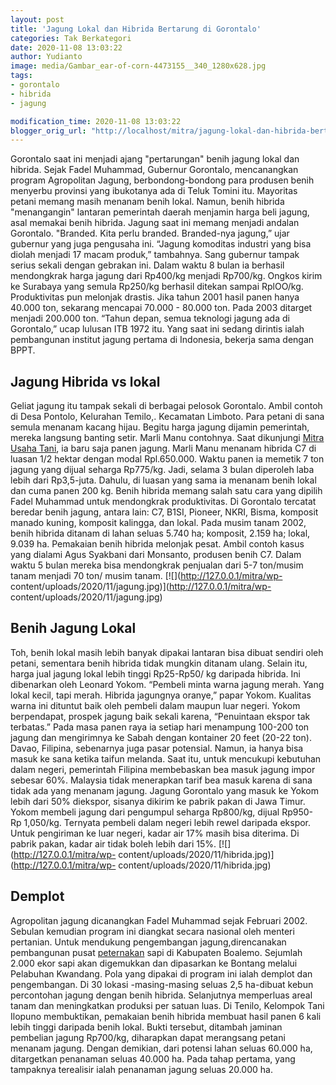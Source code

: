 ```yaml
---
layout: post
title: 'Jagung Lokal dan Hibrida Bertarung di Gorontalo'
categories: Tak Berkategori
date: 2020-11-08 13:03:22
author: Yudianto
image: media/Gambar_ear-of-corn-4473155__340_1280x628.jpg
tags:
- gorontalo
- hibrida
- jagung

modification_time: 2020-11-08 13:03:22
blogger_orig_url: "http://localhost/mitra/jagung-lokal-dan-hibrida-bertarung-di.html"
---
```


Gorontalo saat ini menjadi ajang "pertarungan" benih jagung lokal dan hibrida.
Sejak Fadel Muhammad, Gubernur Gorontalo, mencanangkan program Agropolitan
Jagung, berbondong-bondong para produsen benih menyerbu provinsi yang
ibukotanya ada di Teluk Tomini itu. Mayoritas petani memang masih menanam
benih lokal. Namun, benih hibrida "menangangin" lantaran pemerintah daerah
menjamin harga beli jagung, asal memakai benih hibrida. Jagung saat ini memang
menjadi andalan Gorontalo. "Branded. Kita perlu branded. Branded-nya jagung,”
ujar gubernur yang juga pengusaha ini. “Jagung komoditas industri yang bisa
diolah menjadi 17 macam produk,” tambahnya. Sang gubernur tampak serius sekali
dengan gebrakan ini. Dalam waktu 8 bulan ia berhasil mendongkrak harga jagung
dari Rp400/kg menjadi Rp700/kg. Ongkos kirim ke Surabaya yang semula Rp250/kg
berhasil ditekan sampai RplOO/kg. Produktivitas pun melonjak drastis. Jika
tahun 2001 hasil panen hanya 40.000 ton, sekarang mencapai 70.000 - 80.000
ton. Pada 2003 ditarget menjadi 200.000 ton. “Tahun depan, semua teknologi
jagung ada di Gorontalo,” ucap lulusan ITB 1972 itu. Yang saat ini sedang
dirintis ialah pembangunan institut jagung pertama di Indonesia, bekerja sama
dengan BPPT.

## Jagung Hibrida vs lokal

Geliat jagung itu tampak sekali di berbagai pelosok Gorontalo. Ambil contoh di
Desa Pontolo, Kelurahan Temilo,. Kecamatan Limboto. Para petani di sana semula
menanam kacang hijau. Begitu harga jagung dijamin pemerintah, mereka langsung
banting setir. Marli Manu contohnya. Saat dikunjungi [Mitra Usaha
Tani](http://127.0.0.1/mitra), ia baru saja panen jagung. Marli Manu menanam
hibrida C7 di luasan 1/2 hektar dengan modal Rpl.650.000. Waktu panen ia
memetik 7 ton jagung yang dijual seharga Rp775/kg. Jadi, selama 3 bulan
diperoleh laba lebih dari Rp3,5-juta. Dahulu, di luasan yang sama ia menanam
benih lokal dan cuma panen 200 kg. Benih hibrida memang salah satu cara yang
dipilih Fadel Muhammad untuk mendongkrak produktivitas. Di Gorontalo tercatat
beredar benih jagung, antara lain: C7, B1SI, Pioneer, NKRI, Bisma, komposit
manado kuning, komposit kalingga, dan lokal. Pada musim tanam 2002, benih
hibrida ditanam di lahan seluas 5.740 ha; komposit, 2.159 ha; lokal, 9.039 ha.
Pemakaian benih hibrida melonjak pesat. Ambil contoh kasus yang dialami Agus
Syakbani dari Monsanto, produsen benih C7. Dalam waktu 5 bulan mereka bisa
mendongkrak penjualan dari 5-7 ton/musim tanam menjadi 70 ton/ musim tanam.
[![](http://127.0.0.1/mitra/wp-
content/uploads/2020/11/jagung.jpg)](http://127.0.0.1/mitra/wp-
content/uploads/2020/11/jagung.jpg)

## Benih Jagung Lokal

Toh, benih lokal masih lebih banyak dipakai lantaran bisa dibuat sendiri oleh
petani, sementara benih hibrida tidak mungkin ditanam ulang. Selain itu, harga
jual jagung lokal lebih tinggi Rp25-Rp50/ kg daripada hibrida. Ini dibenarkan
oleh Leonard Yokom. “Pembeli minta warna jagung merah. Yang lokal kecil, tapi
merah. Hibrida jagungnya oranye,” papar Yokom. Kualitas warna ini dituntut
baik oleh pembeli dalam maupun luar negeri. Yokom berpendapat, prospek jagung
baik sekali karena, “Penuintaan ekspor tak terbatas.” Pada masa panen raya ia
setiap hari menampung 100-200 ton jagung dan mengirimnya ke Sabah dengan
kontainer 20 feet (20-22 ton). Davao, Filipina, sebenarnya juga pasar
potensial. Namun, ia hanya bisa masuk ke sana ketika taifun melanda. Saat itu,
untuk mencukupi kebutuhan dalam negeri, pemerintah Filipina membebaskan bea
masuk jagung impor sebesar 60%. Malaysia tidak menerapkan tarif bea masuk
karena di sana tidak ada yang menanam jagung. Jagung Gorontalo yang masuk ke
Yokom lebih dari 50% diekspor, sisanya dikirim ke pabrik pakan di Jawa Timur.
Yokom membeli jagung dari pengumpul seharga Rp800/kg, dijual Rp950- Rp
1,050/kg. Ternyata pembeli dalam negeri lebih rewel daripada ekspor. Untuk
pengiriman ke luar negeri, kadar air 17% masih bisa diterima. Di pabrik pakan,
kadar air tidak boleh lebih dari 15%. [![](http://127.0.0.1/mitra/wp-
content/uploads/2020/11/hibrida.jpg)](http://127.0.0.1/mitra/wp-
content/uploads/2020/11/hibrida.jpg)

## Demplot

Agropolitan jagung dicanangkan Fadel Muhammad sejak Februari 2002. Sebulan
kemudian program ini diangkat secara nasional oleh menteri pertanian. Untuk
mendukung pengembangan jagung,direncanakan pembangunan pusat
[peternakan](http://127.0.0.1/mitra/peternakan "peternakan") sapi di Kabupaten
Boalemo. Sejumlah 2.000 ekor sapi akan digemukkan dan dipasarkan ke Bontang
melalui Pelabuhan Kwandang. Pola yang dipakai di program ini ialah demplot dan
pengembangan. Di 30 lokasi -masing-masing seluas 2,5 ha-dibuat kebun
percontohan jagung dengan benih hibrida. Selanjutnya memperluas areal tanam
dan meningkatkan produksi per satuan luas. Di Tenilo, Kelompok Tani Ilopuno
membuktikan, pemakaian benih hibrida membuat hasil panen 6 kali lebih tinggi
daripada benih lokal. Bukti tersebut, ditambah jaminan pembelian jagung
Rp700/kg, diharapkan dapat merangsang petani menanam jagung. Dengan demikian,
dari potensi lahan seluas 60.000 ha, ditargetkan penanaman seluas 40.000 ha.
Pada tahap pertama, yang tampaknya terealisir ialah penanaman jagung seluas
20.000 ha.


